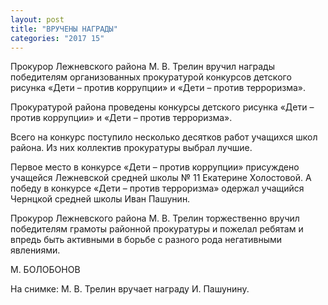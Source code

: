 ```yaml
---
layout: post
title: "ВРУЧЕНЫ НАГРАДЫ"
categories: "2017 15"
---
```


Прокурор Лежневского района М. В. Трелин вручил награды победителям организованных прокуратурой конкурсов детского рисунка «Дети – против коррупции» и «Дети – против терроризма».

Прокуратурой района проведены конкурсы детского рисунка «Дети – против коррупции» и «Дети – против терроризма».

Всего на конкурс поступило несколько десятков работ учащихся школ района. Из них коллектив прокуратуры выбрал лучшие.

Первое место в конкурсе «Дети – против коррупции» присуждено учащейся Лежневской средней школы № 11 Екатерине Холостовой. А победу в конкурсе «Дети – против терроризма» одержал учащийся Чернцкой средней школы Иван Пашунин.

Прокурор Лежневского района М. В. Трелин торжественно вручил победителям грамоты районной прокуратуры и пожелал ребятам и впредь быть активными в борьбе с разного рода негативными явлениями.

М. БОЛОБОНОВ

На снимке: М. В. Трелин вручает награду И. Пашунину.


